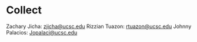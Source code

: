 # Collect

Zachary Jicha: zjicha@ucsc.edu
Rizzian Tuazon: rtuazon@ucsc.edu
Johnny Palacios: Jopalaci@ucsc.edu
